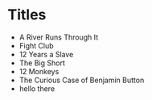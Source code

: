 # Titles

* A River Runs Through It
* Fight Club
* 12 Years a Slave
* The Big Short
* 12 Monkeys
* The Curious Case of Benjamin Button
* hello there

